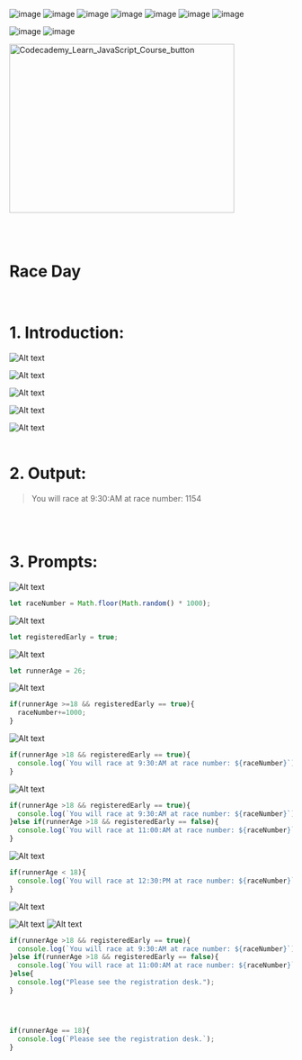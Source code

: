 ![image](https://img.shields.io/badge/HTML5-black?style=for-the-badge&logo=html5) ![image](https://img.shields.io/badge/CSS3-black?style=for-the-badge&logo=css3) ![image](https://img.shields.io/badge/Bootstrap-white?style=for-the-badge&logo=bootstrap) ![image](https://img.shields.io/badge/JavaScript-black?style=for-the-badge&logo=javascript) ![image](https://img.shields.io/badge/jQuery-black?style=for-the-badge&logo=jquery) ![image](https://img.shields.io/badge/JSON-black?style=for-the-badge&logo=json) ![image](https://img.shields.io/badge/SASS-white?style=for-the-badge&logo=sass)

![image](https://user-images.githubusercontent.com/82598726/181831477-61e5dc01-279c-4a06-b961-589c6d757d4e.png) ![image](https://user-images.githubusercontent.com/82598726/181831517-b7707a20-1524-41cd-ac9f-297c655f32ea.png)

<a type="button" title="Codecademy_Learn_JavaScript_Course_button" href="https://www.codecademy.com/courses/introduction-to-javascript/projects/race-day" target="_blank" data-CodecademyLearnJavascriptCourseButt="CodecademyLearnJavascriptCourseButt_data"><img src="https://user-images.githubusercontent.com/82598726/175697552-f960b057-9e97-4c3e-a3e2-f2b5f7876de9.png" alt="Codecademy_Learn_JavaScript_Course_button" width="400px" height="300px"></a>

<br><br>

# Race Day
<br>

# 1. Introduction:
![Alt text](image.png)

![Alt text](image-1.png)

![Alt text](image-2.png)

![Alt text](image-3.png)

![Alt text](image-4.png)
<br>
<br>

# 2. Output:
> You will race at 9:30:AM at race number: 1154
<br>
<br>

# 3. Prompts:

![Alt text](image-5.png)
```js
let raceNumber = Math.floor(Math.random() * 1000);
```

![Alt text](image-6.png)
```js
let registeredEarly = true;
```

![Alt text](image-7.png)
```js
let runnerAge = 26;
```

![Alt text](image-8.png)
```js
if(runnerAge >=18 && registeredEarly == true){
  raceNumber+=1000;
}
```

![Alt text](image-9.png)
```js
if(runnerAge >18 && registeredEarly == true){
  console.log(`You will race at 9:30:AM at race number: ${raceNumber}`);
}
```

![Alt text](image-10.png)
```js
if(runnerAge >18 && registeredEarly == true){
  console.log(`You will race at 9:30:AM at race number: ${raceNumber}`);
}else if(runnerAge >18 && registeredEarly == false){
  console.log(`You will race at 11:00:AM at race number: ${raceNumber}`);
}

```

![Alt text](image-11.png)
```js
if(runnerAge < 18){
  console.log(`You will race at 12:30:PM at race number: ${raceNumber}`);
}
```

![Alt text](image-12.png)


![Alt text](image-13.png)
![Alt text](image-14.png)
```js
if(runnerAge >18 && registeredEarly == true){
  console.log(`You will race at 9:30:AM at race number: ${raceNumber}`);
}else if(runnerAge >18 && registeredEarly == false){
  console.log(`You will race at 11:00:AM at race number: ${raceNumber}`);
}else{
  console.log("Please see the registration desk.");
}




if(runnerAge == 18){
  console.log(`Please see the registration desk.`);
}



```



